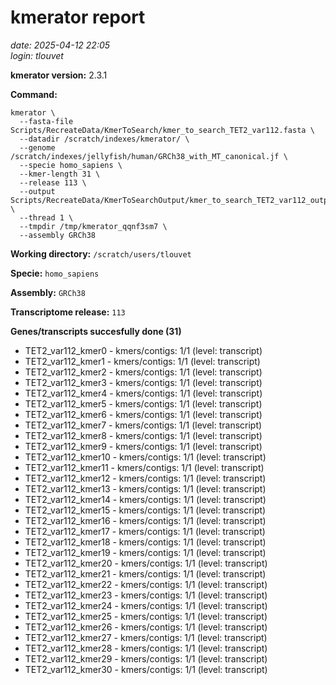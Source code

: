 # kmerator report
*date: 2025-04-12 22:05*  
*login: tlouvet*

**kmerator version:** 2.3.1

**Command:**

```
kmerator \
  --fasta-file Scripts/RecreateData/KmerToSearch/kmer_to_search_TET2_var112.fasta \
  --datadir /scratch/indexes/kmerator/ \
  --genome /scratch/indexes/jellyfish/human/GRCh38_with_MT_canonical.jf \
  --specie homo_sapiens \
  --kmer-length 31 \
  --release 113 \
  --output Scripts/RecreateData/KmerToSearchOutput/kmer_to_search_TET2_var112_output \
  --thread 1 \
  --tmpdir /tmp/kmerator_qqnf3sm7 \
  --assembly GRCh38
```

**Working directory:** `/scratch/users/tlouvet`

**Specie:** `homo_sapiens`

**Assembly:** `GRCh38`

**Transcriptome release:** `113`

**Genes/transcripts succesfully done (31)**

- TET2_var112_kmer0 - kmers/contigs: 1/1 (level: transcript)
- TET2_var112_kmer1 - kmers/contigs: 1/1 (level: transcript)
- TET2_var112_kmer2 - kmers/contigs: 1/1 (level: transcript)
- TET2_var112_kmer3 - kmers/contigs: 1/1 (level: transcript)
- TET2_var112_kmer4 - kmers/contigs: 1/1 (level: transcript)
- TET2_var112_kmer5 - kmers/contigs: 1/1 (level: transcript)
- TET2_var112_kmer6 - kmers/contigs: 1/1 (level: transcript)
- TET2_var112_kmer7 - kmers/contigs: 1/1 (level: transcript)
- TET2_var112_kmer8 - kmers/contigs: 1/1 (level: transcript)
- TET2_var112_kmer9 - kmers/contigs: 1/1 (level: transcript)
- TET2_var112_kmer10 - kmers/contigs: 1/1 (level: transcript)
- TET2_var112_kmer11 - kmers/contigs: 1/1 (level: transcript)
- TET2_var112_kmer12 - kmers/contigs: 1/1 (level: transcript)
- TET2_var112_kmer13 - kmers/contigs: 1/1 (level: transcript)
- TET2_var112_kmer14 - kmers/contigs: 1/1 (level: transcript)
- TET2_var112_kmer15 - kmers/contigs: 1/1 (level: transcript)
- TET2_var112_kmer16 - kmers/contigs: 1/1 (level: transcript)
- TET2_var112_kmer17 - kmers/contigs: 1/1 (level: transcript)
- TET2_var112_kmer18 - kmers/contigs: 1/1 (level: transcript)
- TET2_var112_kmer19 - kmers/contigs: 1/1 (level: transcript)
- TET2_var112_kmer20 - kmers/contigs: 1/1 (level: transcript)
- TET2_var112_kmer21 - kmers/contigs: 1/1 (level: transcript)
- TET2_var112_kmer22 - kmers/contigs: 1/1 (level: transcript)
- TET2_var112_kmer23 - kmers/contigs: 1/1 (level: transcript)
- TET2_var112_kmer24 - kmers/contigs: 1/1 (level: transcript)
- TET2_var112_kmer25 - kmers/contigs: 1/1 (level: transcript)
- TET2_var112_kmer26 - kmers/contigs: 1/1 (level: transcript)
- TET2_var112_kmer27 - kmers/contigs: 1/1 (level: transcript)
- TET2_var112_kmer28 - kmers/contigs: 1/1 (level: transcript)
- TET2_var112_kmer29 - kmers/contigs: 1/1 (level: transcript)
- TET2_var112_kmer30 - kmers/contigs: 1/1 (level: transcript)
